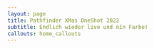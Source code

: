 ```yaml
---
layout: page
title: Pathfinder XMas OneShot 2022
subtitle: Endlich wieder live und nín Farbe!
callouts: home_callouts
---
```

